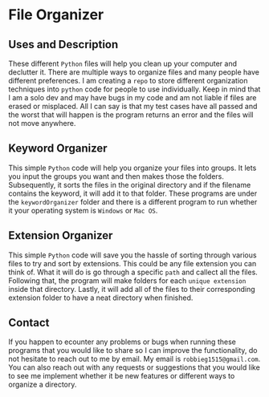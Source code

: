 # File Organizer

## Uses and Description

These different `Python` files will help you clean up your computer and declutter it. There are multiple ways to organize files and many people have different preferences. I am creating a `repo` to store different organization techniques into `python` code for people to use individually. Keep in mind that I am a solo dev and may have bugs in my code and am not liable if files are erased or misplaced. All I can say is that my test cases have all passed and the worst that will happen is the program returns an error and the files will not move anywhere.

## Keyword Organizer

This simple `Python` code will help you organize your files into groups. It lets you input the groups you want and then makes those the folders. Subsequently, it sorts the files in the original directory and if the filename contains the keyword, it will add it to that folder. These programs are under the `keywordOrganizer` folder and there is a different program to run whether it your operating system is `Windows` or `Mac OS`.

## Extension Organizer

This simple `Python` code will save you the hassle of sorting through various files to try and sort by extensions. This could be any file extension you can think of. What it will do is go through a specific `path` and callect all the files. Following that, the program will make folders for each `unique extension` inside that directory. Lastly, it will add all of the files to their corresponding extension folder to have a neat directory when finished.

## Contact

If you happen to ecounter any problems or bugs when running these programs that you would like to share so I can improve the functionality, do not hesitate to reach out to me by email. My email is `robbieg1515@gmail.com`. You can also reach out with any requests or suggestions that you would like to see me implement whether it be new features or different ways to organize a directory.